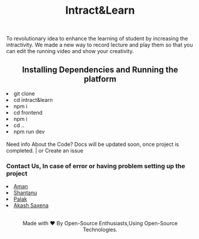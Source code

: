 <h1 align="center">Intract&Learn</h1> <br>
<p>To revolutionary idea to enhance the learning of student by increasing the intractivity. We made a new way to record lecture and play them so that you can edit the running video and show your creativity.</p>

<h2 align="center">Installing Dependencies and Running the platform</h2>

<ui>
  <li> git clone </li>
  <li>cd intract&learn</li>
  <li> npm i </li>
  <li>cd frontend </li>
  <li>npm i </li>
  <li>cd .. </li>
  <li>npm run dev</li>
 </ui>
 <br>
Need info About the Code? Docs will be updated soon, once project is completed.
 | or Create an issue


<h3> Contact Us, In case of error or having problem setting up the project </h3>
<li><a href = "https://www.facebook.com/thealpha.guy.1/"> Aman </a></li>
<li><a href = "https://www.facebook.com/Palak.578"> Shantanu</a></li>
<li><a href = "https://www.facebook.com/shantanu.shukla.71404/"> Palak</a></li>
<li><a href = "https://www.linkedin.com/in/akashsaxena2308/"> Akash Saxena </a></li>
 <br>




<p align="center">Made with ❤ By Open-Source Enthusiasts,Using Open-Source Technologies.</p>
